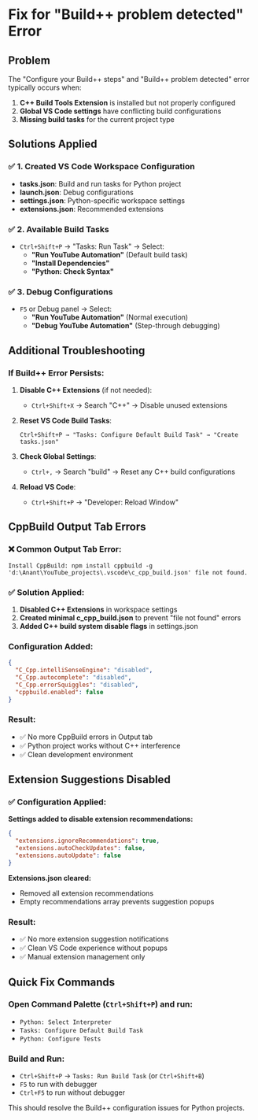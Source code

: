 # Fix for "Build++ problem detected" Error

## Problem

The "Configure your Build++ steps" and "Build++ problem detected" error typically occurs when:

1. **C++ Build Tools Extension** is installed but not properly configured
2. **Global VS Code settings** have conflicting build configurations
3. **Missing build tasks** for the current project type

## Solutions Applied

### ✅ 1. Created VS Code Workspace Configuration

- **tasks.json**: Build and run tasks for Python project
- **launch.json**: Debug configurations
- **settings.json**: Python-specific workspace settings
- **extensions.json**: Recommended extensions

### ✅ 2. Available Build Tasks

- `Ctrl+Shift+P` → "Tasks: Run Task" → Select:
  - **"Run YouTube Automation"** (Default build task)
  - **"Install Dependencies"**
  - **"Python: Check Syntax"**

### ✅ 3. Debug Configurations

- `F5` or Debug panel → Select:
  - **"Run YouTube Automation"** (Normal execution)
  - **"Debug YouTube Automation"** (Step-through debugging)

## Additional Troubleshooting

### If Build++ Error Persists:

1. **Disable C++ Extensions** (if not needed):

   - `Ctrl+Shift+X` → Search "C++" → Disable unused extensions

2. **Reset VS Code Build Tasks**:

   ```
   Ctrl+Shift+P → "Tasks: Configure Default Build Task" → "Create tasks.json"
   ```

3. **Check Global Settings**:

   - `Ctrl+,` → Search "build" → Reset any C++ build configurations

4. **Reload VS Code**:
   - `Ctrl+Shift+P` → "Developer: Reload Window"

## CppBuild Output Tab Errors

### ❌ Common Output Tab Error:

```
Install CppBuild: npm install cppbuild -g
'd:\Anant\YouTube_projects\.vscode\c_cpp_build.json' file not found.
```

### ✅ Solution Applied:

1. **Disabled C++ Extensions** in workspace settings
2. **Created minimal c_cpp_build.json** to prevent "file not found" errors
3. **Added C++ build system disable flags** in settings.json

### Configuration Added:

```json
{
  "C_Cpp.intelliSenseEngine": "disabled",
  "C_Cpp.autocomplete": "disabled",
  "C_Cpp.errorSquiggles": "disabled",
  "cppbuild.enabled": false
}
```

### Result:

- ✅ No more CppBuild errors in Output tab
- ✅ Python project works without C++ interference
- ✅ Clean development environment

## Extension Suggestions Disabled

### ✅ Configuration Applied:

**Settings added to disable extension recommendations:**

```json
{
  "extensions.ignoreRecommendations": true,
  "extensions.autoCheckUpdates": false,
  "extensions.autoUpdate": false
}
```

**Extensions.json cleared:**

- Removed all extension recommendations
- Empty recommendations array prevents suggestion popups

### Result:

- ✅ No more extension suggestion notifications
- ✅ Clean VS Code experience without popups
- ✅ Manual extension management only

## Quick Fix Commands

### Open Command Palette (`Ctrl+Shift+P`) and run:

- `Python: Select Interpreter`
- `Tasks: Configure Default Build Task`
- `Python: Configure Tests`

### Build and Run:

- `Ctrl+Shift+P` → `Tasks: Run Build Task` (or `Ctrl+Shift+B`)
- `F5` to run with debugger
- `Ctrl+F5` to run without debugger

This should resolve the Build++ configuration issues for Python projects.
